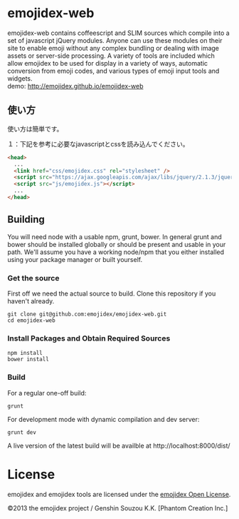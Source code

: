 emojidex-web
============
emojidex-web contains coffeescript and SLIM sources which compile into a set of javascript jQuery
modules. Anyone can use these modules on their site to enable emoji without any complex
bundling or dealing with image assets or server-side processing. A variety of tools are
included which allow emojidex to be used for display in a variety of ways, automatic
conversion from emoji codes, and various types of emoji input tools and widgets.<br>
demo: http://emojidex.github.io/emojidex-web

使い方
--------
使い方は簡単です。

１：下記を参考に必要なjavascriptとcssを読み込んでください。
```html
<head>
  ...
  <link href="css/emojidex.css" rel="stylesheet" />
  <script src="https://ajax.googleapis.com/ajax/libs/jquery/2.1.3/jquery.min.js"></script>
  <script src="js/emojidex.js"></script>
  ...
</head>
```

Building
--------
You will need node with a usable npm, grunt, bower. In general grunt and bower should be
installed globally or should be present and usable in your path. We'll assume you have a
working node/npm that you either installed using your package manager or built yourself.

### Get the source
First off we need the actual source to build. Clone this repository if you haven't already.
```shell
git clone git@github.com:emojidex/emojidex-web.git
cd emojidex-web
```

### Install Packages and Obtain Required Sources
```shell
npm install
bower install
```

### Build
For a regular one-off build:
```shell
grunt
```

For development mode with dynamic compilation and dev server:
```shell
grunt dev
```
A live version of the latest build will be availble at http://localhost:8000/dist/

License
=======
emojidex and emojidex tools are licensed under the [emojidex Open License](https://www.emojidex.com/emojidex/emojidex_open_license).

©2013 the emojidex project / Genshin Souzou K.K. [Phantom Creation Inc.]
